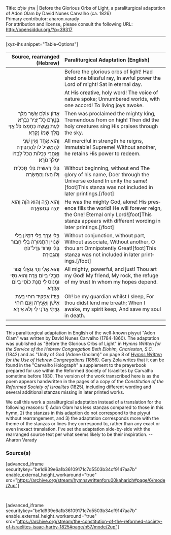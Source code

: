 <html>
<head></head>
<body>
Title: אֲדוֹן עוֹלָם | Before the Glorious Orbs of Light, a paraliturgical adaptation of Adon Olam by David Nunes Carvalho (ca. 1826)<br />
Primary contributor: aharon.varady<br />
For attribution and license, please consult the following URL: <a href="http://opensiddur.org/?p=39317">http://opensiddur.org/?p=39317</a>
<p />
<hr />

[xyz-ihs snippet="Table-Options"]<table style="margin-left: auto; margin-right: auto;" class="draggable">
<thead><tr><th id="x" style="text-align: right;">Source, rearranged (Hebrew)</th><th style="text-align: left;">Paraliturgical Adaptation (English)</th></tr></thead>
<tbody>
<tr><td style="vertical-align:top;">
<div class="liturgy" lang="he" style="text-align: right;">

</div></td>

<td style="vertical-align:top;">
<div class="english" lang="en" style="text-align: left;">
Before the glorious orbs of light! 
Had shed one blissful ray, 
In awful power the Lord of might! 
Sat in eternal day. 
</div></td></tr>


<tr><td style="vertical-align:top;">
<div class="liturgy" lang="he" style="text-align: right;">

</div></td>

<td style="vertical-align:top;">
<div class="english" lang="en" style="text-align: left;">
At His creative, holy word! 
The voice of nature spoke; 
Unnumbered worlds, with one accord! 
To living joys awoke. 
</div></td></tr>


<tr><td style="vertical-align:top;">
<div class="liturgy" lang="he" style="text-align: right;">
אֲדוֹן עוֹלָם אֲשֶׁר מָלַךְ
בְּטֶֽרֶם כׇּל־יְצִיר נִבְרָא׃
לְעֵת נַֽעֲשָׂה כְּחֶפְצוֹ כֹּל
אֲזַי מֶֽלֶךְ שְׁמוֹ נִקְרָא׃
</div></td>

<td style="vertical-align:top;">
<div class="english" lang="en" style="text-align: left;">
Then was proclaimed the mighty king, 
Tremendous from on high! 
Then did the holy creatures sing 
His praises through the sky. 
</div></td></tr>


<tr><td style="vertical-align:top;">
<div class="liturgy" lang="he" style="text-align: right;">
וְהוּא אֶחָד וְאֵין שֵׁנִי
לְהַמְשִׁיל לוֹ לְהַחְבִּירָה׃
וְאַֽחֲרֵי כִּכְלּוֹת הַכֹּל
לְבַדּוֹ יִמְלֹךְ נוֹרָא׃
</div></td>

<td style="vertical-align:top;">
<div class="english" lang="en" style="text-align: left;">
All merciful in strength he reigns, 
Immutable! Supreme! 
Without another, he retains 
His power to redeem. 
</div></td></tr>


<tr><td style="vertical-align:top;">
<div class="liturgy" lang="he" style="text-align: right;">
בְּלִי רֵאשִׁית 
בְּלִי תַּכְלִית
וְלוֹ הָעֹז 
וְהַמִּשְׂרָה׃
</div></td>

<td style="vertical-align:top;">
<div class="english" lang="en" style="text-align: left;">
Without beginning, without end
The glory of his name,
Doer through the Universe extend
In unity the same![foot]This stanza was not included in later printings.[/foot]
</div></td></tr>


<tr><td style="vertical-align:top;">
<div class="liturgy" lang="he" style="text-align: right;">
וְהוּא הָיָה 
וְהוּא הֹוֶה
וְהוּא יִֽהְיֶה 
בְּתִפְאֲרָה׃
</div></td>

<td style="vertical-align:top;">
<div class="english" lang="en" style="text-align: left;">
He was the mighty God, alone! 
His presence fills the world! 
He will forever reign, the One! 
Eternal only Lord![foot]This stanza appears with different wording in later printings.[/foot]
</div></td></tr>


<tr><td style="vertical-align:top;">
<div class="liturgy" lang="he" style="text-align: right;">
בְּלִי עֵֽרֶךְ בְּלִי דִמְיוֹן
בְּלִי שִׁנּוּי וְהַתְּמוּרָה׃
בְּלִי חִבּוּר בְּלִי פֵרוּד
גְּדׇל־כֹּחַ וְהַגְּבוּרָה׃
</div></td>

<td style="vertical-align:top;">
<div class="english" lang="en" style="text-align: left;">
Without conjunction, without part,
Without associate,
Without another, O thou art
Omnipotently Great![foot]This stanza was not included in later printings.[/foot]
</div></td></tr>


<tr><td style="vertical-align:top;">
<div class="liturgy" lang="he" style="text-align: right;">
וְהוּא אֵלִי וְחַי גּֽוֹאֲלִי
וְצוּר חֶבְלִי בְּיוֹם צָרָה׃
וְהוּא נִסִּי וּמָנוֹס לִי
מְנָת כּוֹסִי בְּיוֹם אֶקְרָא׃
</div></td>

<td style="vertical-align:top;">
<div class="english" lang="en" style="text-align: left;">
All mighty, powerful, and just! 
Thou art my God! My friend, 
My rock, the refuge of my trust 
In whom my hopes depend. 
</div></td></tr>


<tr><td style="vertical-align:top;">
<div class="liturgy" lang="he" style="text-align: right;">
בְּיָדוֹ אַפְקִיד רוּחִי
בְּעֵת אִישַׁן וְאָעִֽירָה׃
וְעִם רוּחִי גְּוִיָּתִי
אֲדֹנָי לִי וְלֹא אִירָא׃
</div></td>

<td style="vertical-align:top;">
<div class="english" lang="en" style="text-align: left;">
Oh! be my guardian whilst I sleep, 
For thou didst lend me breath; 
When I awake, my spirit keep, 
And save my soul in death. 
</div></td></tr>
</tbody></table>

<hr />

This paraliturgical adaptation in English of the well-known piyyut "Adon Olam" was written by David Nunes Carvalho (1784-1860). The adaptation was published as "Before the Glorious Orbs of Light" in <em>Hymns Written for the Service of the Hebrew Congregation Beth Elohim, Charleston, S.C.</em> (1842) and as "Unity of God (Adone Gnolam)" on page 8 of <em><a href="/?p=39305">Hymns Written for the Use of Hebrew Congregations</a></em> (1856). <a href="https://books.google.com/books?id=cOXxbCzk8ccC&lpg=PA108&ots=QtDTkkrNA7&dq=%22carvalho%20holograph%22&pg=PA116#v=onepage&q=%22orbs%22&f=false">Gary Zola writes</a> that it can be found in the "Carvalho Holograph" a supplement to the prayerbook prepared for use within the Reformed Society of Israelites by Carvalho sometime before 1830. The version of the work transcribed here is as the poem appears handwritten in the pages of a copy of the <em>Constitution of the Reformed Society of Israelites</em> (1825), including different wording and several additional stanzas missing in later printed works.

We call this work a paraliturgical adaptation instead of a translation for the following reasons: 1) Adon Olam has less stanzas compared to those in this hymn, 2) the stanzas in this adaption do not correspond to the piyyut without rearrangement, and 3) the adaptation corresponds more with the theme of the stanzas or lines they correspond to, rather than any exact or even inexact translation. I've set the adaptation side-by-side with the rearranged source text per what seems likely to be their inspiration. --Aharon Varady


<h3>Source(s)</h3>

[advanced_iframe securitykey="be1d939e6a1b36109171c7d5503b34cf9147aa7b" enable_external_height_workaround="true" src="https://archive.org/stream/hymnswrittenforu00kaharich#page/6/mode/2up"]

&nbsp;

[advanced_iframe securitykey="be1d939e6a1b36109171c7d5503b34cf9147aa7b" enable_external_height_workaround="true" src="https://archive.org/stream/the-constitution-of-the-reformed-society-of-israelites-isaac-harby-1825#page/n57/mode/2up"]

&nbsp;
</body>
</html>
